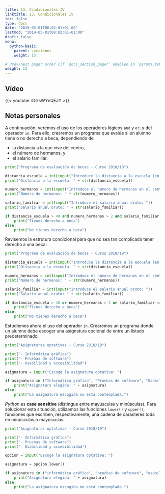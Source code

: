 ```yaml
---
title: 13. Condicionales IV
linktitle: 13. Condicionales IV
toc: false
type: docs
date: "2019-05-01T00:02:01+01:00"
lastmod: "2019-05-01T00:02:01+01:00"
draft: false
menu:
  python-basic:
    parent: Lecciones
    weight: 13

# Prev/next pager order (if `docs_section_pager` enabled in `params.toml`)
weight: 13
---
```


## Vídeo

{{< youtube rDGsWYnQEJY >}}

## Notas personales

A continuación, veremos el uso de los operadores lógicos `and` y `or`, y del operador `in`. Para ello, crearemos un programa que evalúe si un alumno tiene o no derecho a beca, dependiendo de

- la distancia a la que vive del centro,
- el número de hermanos, y
- el salario familiar.

```python
print("Programa de evaluación de becas - Curso 2018/19")

distancia_escuela = int(input("Introduce la distancia a la escuela (en km): "))
print("Distancia a la escuela: " + str(distancia_escuela))

numero_hermanos = int(input("Introduce el número de hermanos en el centro: "))
print("Número de hermanos: " + str(numero_hermanos))

salario_familiar = int(input("Introduce el salario anual bruto: "))
print("Salario anual bruto: " + str(salario_familiar))

if distancia_escuela > 40 and numero_hermanos > 2 and salario_familiar <= 20000:
    print("Tienes derecho a beca")
else:
    print("No tienes derecho a beca")
```

Revisemos la estrutura condicional para que no sea tan complicado tener derecho a una beca:

```python
print("Programa de evaluación de becas - Curso 2018/19")

distancia_escuela = int(input("Introduce la distancia a la escuela (en km): "))
print("Distancia a la escuela: " + str(distancia_escuela))

numero_hermanos = int(input("Introduce el número de hermanos en el centro: "))
print("Número de hermanos: " + str(numero_hermanos))

salario_familiar = int(input("Introduce el salario anual bruto: "))
print("Salario anual bruto: " + str(salario_familiar))

if distancia_escuela > 40 or numero_hermanos > 2 or salario_familiar <= 20000:
    print("Tienes derecho a beca")
else:
    print("No tienes derecho a beca")
```

Estudiemos ahora el uso del operador `in`. Crearemos un programa donde un alumno debe escoger una asignatura opcional de entre un listado predeterminado:

```python
print("Asignaturas optativas - Curso 2018/19")

print("- Informática gráfica")
print("- Pruebas de software")
print("- Usabilidad y accesibilidad")

asignatura = input("Escoge la asignatura optativa: ")

if asignatura in ("Informática gráfica", "Pruebas de software", "Usabilidad y accesibilidad"):
    print("Asignatura elegida: " + asignatura)
else:
    print("La asignatura escogida no está contemplada.")
```

*Python* es **case sensitive** (distingue entre mayúsculas y minúsculas). Para solucionar esta situación, utilizamos las funciones `lower()` y `upper()`, funciones que escriben, respectivamente, una cadena de caracteres toda en minúsculas o mayúsculas.

```python
print("Asignaturas optativas - Curso 2018/19")

print("- Informática gráfica")
print("- Pruebas de software")
print("- Usabilidad y accesibilidad")

opcion = input("Escoge la asignatura optativa: ")

asignatura = opcion.lower()

if asignatura in ("informática gráfica", "pruebas de software", "usabilidad y accesibilidad"):
    print("Asignatura elegida: " + asignatura)
else:
    print("La asignatura escogida no está contemplada.")
```

